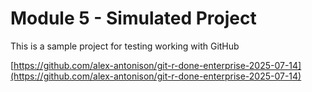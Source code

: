# **Module 5 - Simulated Project**

<div class="text-2xl">

This is a sample project for testing working with GitHub

[https://github.com/alex-antonison/git-r-done-enterprise-2025-07-14](https://github.com/alex-antonison/git-r-done-enterprise-2025-07-14)
</div>
